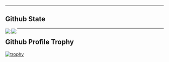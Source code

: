 
<!--
**torumitsutake/torumitsutake** is a ✨ _special_ ✨ repository because its `README.md` (this file) appears on your GitHub profile.

Here are some ideas to get you started:

- 🔭 I’m currently working on ...
- 🌱 I’m currently learning ...
- 👯 I’m looking to collaborate on ...
- 🤔 I’m looking for help with ...
- 💬 Ask me about ...
- 📫 How to reach me: ...
- 😄 Pronouns: ...
- ⚡ Fun fact: ...
-->

---

## Github State

<a href="https://github.com/anuraghazra/github-readme-stats">
  <img align="left" src="https://github-readme-stats.vercel.app/api?username=torumitsutake&count_private=true&show_icons=true&theme=tokyonight" />
</a>
<a href="https://github.com/anuraghazra/github-readme-stats">
  <img align="left" src="https://github-readme-stats.vercel.app/api/top-langs/?username=torumitsutake&theme=tokyonight&count_private=true" />
</a>

---

## Github Profile Trophy

[![trophy](https://github-profile-trophy.vercel.app/?username=torumitsutake&theme=onedark)](https://github.com/ryo-ma/github-profile-trophy)
